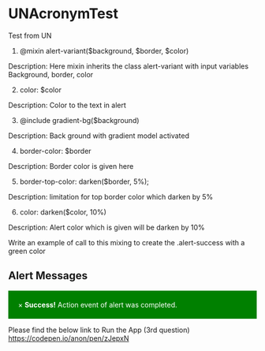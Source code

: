 # UNAcronymTest
Test from UN
1.	@mixin alert-variant($background, $border, $color) 

Description: Here mixin inherits the class alert-variant with input variables Background, border, color

2.	color: $color

Description: Color to the text in alert

3.	@include gradient-bg($background)

Description: Back ground with gradient model activated

4.	border-color: $border

Description: Border color is given here

5.	border-top-color: darken($border, 5%);

Description: limitation for top border color which darken by 5%

6.	color: darken($color, 10%)

Description: Alert color which is given will be darken by 10%


Write an example of call to this mixing to create the .alert-success with a green color
<!DOCTYPE html>
<html>
<head>
<meta name="viewport" content="width=device-width, initial-scale=1">
<style>
.alert {
    padding: 20px;
    background-color: #008000;
    color: white;
}

.closebtn {
    margin-left: 15px;
    color: white;
    font-weight: bold;
    float: right;
    font-size: 22px;
    line-height: 20px;
    cursor: pointer;
    transition: 0.3s;
}

.closebtn:hover {
    color: black;
}
</style>
</head>
<body>

<h2>Alert Messages</h2>
<div class="alert">
  <span class="closebtn" onclick="this.parentElement.style.display='none';">&times;</span> 
  <strong>Success!</strong> Action event of alert was completed.
</div>

</body>
</html>



Please find the below link to Run the App (3rd question)
https://codepen.io/anon/pen/zJepxN
